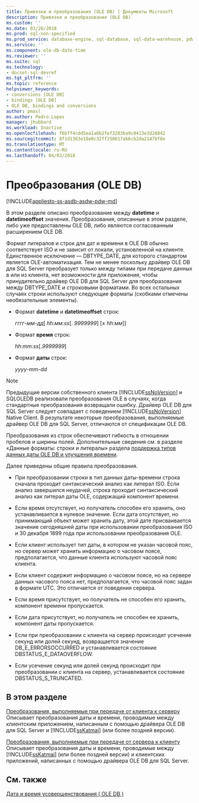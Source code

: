 ```yaml
---
title: Привязки и преобразования (OLE DB) | Документы Microsoft
description: Привязки и преобразования (OLE DB)
ms.custom: ''
ms.date: 03/26/2018
ms.prod: sql-non-specified
ms.prod_service: database-engine, sql-database, sql-data-warehouse, pdw
ms.service: ''
ms.component: ole-db-date-time
ms.reviewer: ''
ms.suite: sql
ms.technology:
- docset-sql-devref
ms.tgt_pltfrm: ''
ms.topic: reference
helpviewer_keywords:
- conversions [OLE DB]
- bindings [OLE DB]
- OLE DB, bindings and conversions
author: pmasl
ms.author: Pedro.Lopes
manager: jhubbard
ms.workload: Inactive
ms.openlocfilehash: f6bff4cdd5ea1a6b2fef3283ba9c0413e3d26842
ms.sourcegitcommit: 8f1d1363e18e0c32ff250617ab6cb2da2147bf8e
ms.translationtype: MT
ms.contentlocale: ru-RU
ms.lasthandoff: 04/03/2018
---
```

# <a name="conversions-ole-db"></a>Преобразования (OLE DB)
[!INCLUDE[appliesto-ss-asdb-asdw-pdw-md](../../../includes/appliesto-ss-asdb-asdw-pdw-md.md)]

  В этом разделе описано преобразование между **datetime** и **datetimeoffset** значения. Преобразования, описанные в этом разделе, либо уже предоставлены OLE DB, либо являются согласованным расширением OLE DB.  
  
 Формат литералов и строк для дат и времени в OLE DB обычно соответствует ISO и не зависит от локали, установленной на клиенте. Единственное исключение — DBTYPE_DATE, для которого стандартом является OLE-автоматизация. Тем не менее поскольку драйвер OLE DB для SQL Server преобразует только между типами при передаче данных в или из клиента, нет возможности для приложения, чтобы принудительно драйвер OLE DB для SQL Server для преобразования между DBTYPE_DATE и строковыми форматами. Во всех остальных случаях строки используют следующие форматы (скобками отмечены необязательные элементы).  
  
-   Формат **datetime** и **datetimeoffset** строк:  
  
     *гггг*-*мм*-*дд*[ *hh*:*мм*:*ss*[. *9999999*] [± *hh*:*мм*]]  
  
-   Формат **время** строк:  
  
     *hh*:*mm*:*ss*[.*9999999*]  
  
-   Формат **даты** строк:  
  
     *yyyy*-*mm*-*dd*  
  
> [!NOTE]  
>  Предыдущие версии собственного клиента [!INCLUDE[ssNoVersion](../../../includes/ssnoversion-md.md)] и SQLOLEDB реализовали преобразования OLE в случаях, когда стандартные преобразования возвращали ошибку. Драйвер OLE DB для SQL Server следует совпадает с поведением [!INCLUDE[ssNoVersion](../../../includes/ssnoversion-md.md)] Native Client. В результате некоторые преобразования, выполняемые драйвер OLE DB для SQL Server, отличаются от спецификации OLE DB.  
  
 Преобразования из строк обеспечивают гибкость в отношении пробелов и ширины полей. Дополнительные сведения см. в разделе «Данные форматы: строки и литералы» раздела [поддержка типов данных даты OLE DB и улучшения времени](../../oledb/ole-db-date-time/data-type-support-for-ole-db-date-and-time-improvements.md).  
  
 Далее приведены общие правила преобразования.  
  
-   При преобразовании строки в тип данных даты-времени строка сначала проходит синтаксический анализ как литерал ISO. Если анализ завершился неудачей, строка проходит синтаксический анализ как литерал даты OLE, содержащий компонент времени.  
  
-   Если время отсутствует, но получатель способен его хранить, оно устанавливается в нулевое значение. Если дата отсутствует, но принимающий объект может хранить дату, этой дате присваивается значение сегодняшней даты при использовании преобразования ISO и 30 декабря 1899 года при использовании преобразования OLE.  
  
-   Если клиент использует тип даты, в котором не указан часовой пояс, но сервер может хранить информацию о часовом поясе, предполагается, что данные клиента используют часовой пояс клиента.  
  
-   Если клиент содержит информацию о часовом поясе, но на сервере данных часового пояса нет, предполагается, что часовой пояс задан в формате UTC. Это отличается от поведения сервера.  
  
-   Если время присутствует, но получатель не способен его хранить, компонент времени пропускается.  
  
-   Если дата присутствует, но получатель не способен ее хранить, компонент даты пропускается.  
  
-   Если при преобразовании с клиента на сервер происходит усечение секунд или долей секунд, возвращается значение DB_E_ERRORSOCCURRED и устанавливается состояние DBSTATUS_E_DATAOVERFLOW.  
  
-   Если усечение секунд или долей секунд происходит при преобразовании с клиента на сервер, устанавливается состояние DBSTATUS_S_TRUNCATED.  
  
## <a name="in-this-section"></a>В этом разделе  
 [Преобразования, выполняемые при передаче от клиента к серверу](../../oledb/ole-db-date-time/conversions-performed-from-client-to-server.md)  
 Описывает преобразования даты и времени, проводимые между клиентским приложением, написанным с помощью драйвера OLE DB для SQL Server и [!INCLUDE[ssKatmai](../../../includes/sskatmai-md.md)] (или более поздней версии).  
  
 [Преобразования, выполняемые при передаче от сервера к клиенту](../../oledb/ole-db-date-time/conversions-performed-from-server-to-client.md)  
 Описывает преобразования даты и времени, проводимые между [!INCLUDE[ssKatmai](../../../includes/sskatmai-md.md)] (или более поздней версии) и клиентских приложений, написанных с помощью драйвера OLE DB для SQL Server.  
  
## <a name="see-also"></a>См. также  
 [Дата и время усовершенствования &#40; OLE DB &#41;](../../oledb/ole-db-date-time/date-and-time-improvements-ole-db.md)  
  
  
